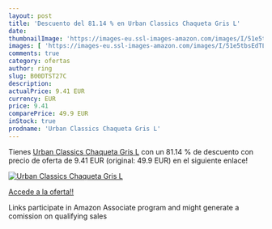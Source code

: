 ```yaml
---
layout: post
title: 'Descuento del 81.14 % en Urban Classics Chaqueta Gris L'
date: 
thumbnailImage: 'https://images-eu.ssl-images-amazon.com/images/I/51e5tbsEdTL._SL200_.jpg'
images: [ 'https://images-eu.ssl-images-amazon.com/images/I/51e5tbsEdTL._SL200_.jpg' ]
comments: true
category: ofertas
author: ring
slug: B00DTST27C
description:
actualPrice: 9.41 EUR
currency: EUR
price: 9.41
comparePrice: 49.9 EUR
inStock: true
prodname: 'Urban Classics Chaqueta Gris L'
---
```


Tienes [Urban Classics Chaqueta Gris L](https://www.amazon.es/dp/B00DTST27C/?tag=tolees-21) con un 81.14 % de descuento con precio de oferta de 9.41 EUR (original: 49.9 EUR) en el siguiente enlace!

[![Urban Classics Chaqueta Gris L](https://images-eu.ssl-images-amazon.com/images/I/51e5tbsEdTL._SL200_.jpg)](https://www.amazon.es/dp/B00DTST27C/?tag=tolees-21)

[Accede a la oferta!!](https://www.amazon.es/dp/B00DTST27C/?tag=tolees-21)

Links participate in Amazon Associate program and might generate a comission on qualifying sales


